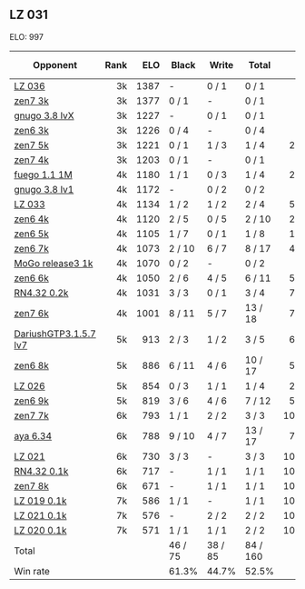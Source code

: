 ## LZ 031 ##

ELO: 997

Opponent | Rank | ELO | Black | Write | Total | Win rate
---------|-----:|----:|-------|-------|-------|-------:
[LZ 036](LZ%20036.md) | 3k | 1387 | - | 0 / 1 | 0 / 1 | 0.0%
[zen7 3k](zen7%203k.md) | 3k | 1377 | 0 / 1 | - | 0 / 1 | 0.0%
[gnugo 3.8 lvX](gnugo%203.8%20lvX.md) | 3k | 1227 | - | 0 / 1 | 0 / 1 | 0.0%
[zen6 3k](zen6%203k.md) | 3k | 1226 | 0 / 4 | - | 0 / 4 | 0.0%
[zen7 5k](zen7%205k.md) | 3k | 1221 | 0 / 1 | 1 / 3 | 1 / 4 | 25.0%
[zen7 4k](zen7%204k.md) | 3k | 1203 | 0 / 1 | - | 0 / 1 | 0.0%
[fuego 1.1 1M](fuego%201.1%201M.md) | 4k | 1180 | 1 / 1 | 0 / 3 | 1 / 4 | 25.0%
[gnugo 3.8 lv1](gnugo%203.8%20lv1.md) | 4k | 1172 | - | 0 / 2 | 0 / 2 | 0.0%
[LZ 033](LZ%20033.md) | 4k | 1134 | 1 / 2 | 1 / 2 | 2 / 4 | 50.0%
[zen6 4k](zen6%204k.md) | 4k | 1120 | 2 / 5 | 0 / 5 | 2 / 10 | 20.0%
[zen6 5k](zen6%205k.md) | 4k | 1105 | 1 / 7 | 0 / 1 | 1 / 8 | 12.5%
[zen6 7k](zen6%207k.md) | 4k | 1073 | 2 / 10 | 6 / 7 | 8 / 17 | 47.1%
[MoGo release3 1k](MoGo%20release3%201k.md) | 4k | 1070 | 0 / 2 | - | 0 / 2 | 0.0%
[zen6 6k](zen6%206k.md) | 4k | 1050 | 2 / 6 | 4 / 5 | 6 / 11 | 54.5%
[RN4.32 0.2k](RN4.32%200.2k.md) | 4k | 1031 | 3 / 3 | 0 / 1 | 3 / 4 | 75.0%
[zen7 6k](zen7%206k.md) | 4k | 1001 | 8 / 11 | 5 / 7 | 13 / 18 | 72.2%
[DariushGTP3.1.5.7 lv7](DariushGTP3.1.5.7%20lv7.md) | 5k | 913 | 2 / 3 | 1 / 2 | 3 / 5 | 60.0%
[zen6 8k](zen6%208k.md) | 5k | 886 | 6 / 11 | 4 / 6 | 10 / 17 | 58.8%
[LZ 026](LZ%20026.md) | 5k | 854 | 0 / 3 | 1 / 1 | 1 / 4 | 25.0%
[zen6 9k](zen6%209k.md) | 5k | 819 | 3 / 6 | 4 / 6 | 7 / 12 | 58.3%
[zen7 7k](zen7%207k.md) | 6k | 793 | 1 / 1 | 2 / 2 | 3 / 3 | 100.0%
[aya 6.34](aya%206.34.md) | 6k | 788 | 9 / 10 | 4 / 7 | 13 / 17 | 76.5%
[LZ 021](LZ%20021.md) | 6k | 730 | 3 / 3 | - | 3 / 3 | 100.0%
[RN4.32 0.1k](RN4.32%200.1k.md) | 6k | 717 | - | 1 / 1 | 1 / 1 | 100.0%
[zen7 8k](zen7%208k.md) | 6k | 671 | - | 1 / 1 | 1 / 1 | 100.0%
[LZ 019 0.1k](LZ%20019%200.1k.md) | 7k | 586 | 1 / 1 | - | 1 / 1 | 100.0%
[LZ 021 0.1k](LZ%20021%200.1k.md) | 7k | 576 | - | 2 / 2 | 2 / 2 | 100.0%
[LZ 020 0.1k](LZ%20020%200.1k.md) | 7k | 571 | 1 / 1 | 1 / 1 | 2 / 2 | 100.0%
Total | | | 46 / 75 | 38 / 85 | 84 / 160 | 
Win rate| | | 61.3% | 44.7% | 52.5% | 
